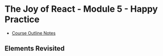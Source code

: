 # The Joy of React - Module 5 - Happy Practice

- [Course Outline Notes](../course-notes.md)

## Elements Revisited
